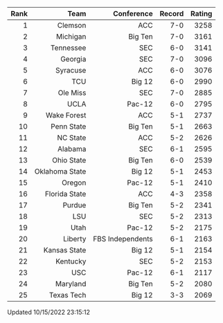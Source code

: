 | Rank  | Team                 | Conference           | Record   | Rating |
| ---:  | ---:                 | ---:                 | ---:     | ---:   |
| 1     | Clemson              | ACC                  | 7-0      | 3258   |
| 2     | Michigan             | Big Ten              | 7-0      | 3161   |
| 3     | Tennessee            | SEC                  | 6-0      | 3141   |
| 4     | Georgia              | SEC                  | 7-0      | 3096   |
| 5     | Syracuse             | ACC                  | 6-0      | 3076   |
| 6     | TCU                  | Big 12               | 6-0      | 2990   |
| 7     | Ole Miss             | SEC                  | 7-0      | 2885   |
| 8     | UCLA                 | Pac-12               | 6-0      | 2795   |
| 9     | Wake Forest          | ACC                  | 5-1      | 2737   |
| 10    | Penn State           | Big Ten              | 5-1      | 2663   |
| 11    | NC State             | ACC                  | 5-2      | 2626   |
| 12    | Alabama              | SEC                  | 6-1      | 2595   |
| 13    | Ohio State           | Big Ten              | 6-0      | 2539   |
| 14    | Oklahoma State       | Big 12               | 5-1      | 2453   |
| 15    | Oregon               | Pac-12               | 5-1      | 2410   |
| 16    | Florida State        | ACC                  | 4-3      | 2358   |
| 17    | Purdue               | Big Ten              | 5-2      | 2341   |
| 18    | LSU                  | SEC                  | 5-2      | 2313   |
| 19    | Utah                 | Pac-12               | 5-2      | 2175   |
| 20    | Liberty              | FBS Independents     | 6-1      | 2163   |
| 21    | Kansas State         | Big 12               | 5-1      | 2154   |
| 22    | Kentucky             | SEC                  | 5-2      | 2153   |
| 23    | USC                  | Pac-12               | 6-1      | 2117   |
| 24    | Maryland             | Big Ten              | 5-2      | 2080   |
| 25    | Texas Tech           | Big 12               | 3-3      | 2069   |

Updated 10/15/2022 23:15:12
